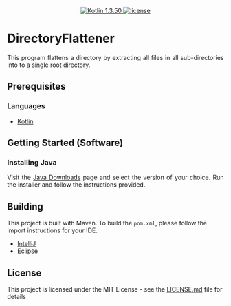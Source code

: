 <p align="center">
  <a href="https://kotlinlang.org/">
    <img src="https://img.shields.io/badge/Kotlin-1.3.50-blue.svg" alt="Kotlin 1.3.50">
  </a>
  <a href="LICENSE.md">
    <img src="https://img.shields.io/github/license/JakeJMattson/DirectoryFlattener.svg" alt="license">
  </a>
</p>

# DirectoryFlattener

<p align="justify">
This program flattens a directory by extracting all files in all sub-directories into to a single root directory.
</p>

## Prerequisites

### Languages
* [Kotlin](https://kotlinlang.org/)

## Getting Started (Software)
### Installing Java
<p align="justify">
Visit the <a href="https://www.oracle.com/technetwork/java/javase/downloads/index.html">Java Downloads</a> page and select the version of your choice.
Run the installer and follow the instructions provided.
</p>

## Building
This project is built with Maven. To build the `pom.xml`, please follow the import instructions for your IDE.
* [IntelliJ](https://www.tutorialspoint.com/maven/maven_intellij_idea.htm)
* [Eclipse](https://www.tutorialspoint.com/maven/maven_eclispe_ide.htm)

## License
This project is licensed under the MIT License - see the [LICENSE.md](LICENSE.md) file for details
